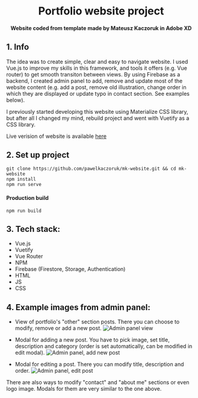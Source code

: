 <h1 align="center">Portfolio website project</h1>
<h4 align="center">Website coded from template made by Mateusz Kaczoruk in Adobe XD</h4>

## 1. Info
The idea was to create simple, clear and easy to navigate website. I used Vue.js to improve my skills in this framework, and tools it offers (e.g. Vue router) to get smooth transiton between views. By using Firebase as a backend, I created admin panel to add, remove and update most of the website content (e.g. add a post, remove old illustration, change order in which they are displayed or update typo in contact section. See examples below).

I previously started developing this website using Materialize CSS library, but after all I changed my mind, rebuild project and went with Vuetify as a CSS library.

Live verision of website is available [here](https://heuristic-rosalind-3c2a96.netlify.com/)

## 2. Set up project
    git clone https://github.com/pawelkaczoruk/mk-website.git && cd mk-website
    npm install
    npm run serve
    
#### Production build
    npm run build

## 3. Tech stack:
* Vue.js
* Vuetify
* Vue Router
* NPM
* Firebase (Firestore, Storage, Authentication)
* HTML
* JS
* CSS

## 4. Example images from admin panel:
* View of portfolio's "other" section posts. There you can choose to modify, remove  or add a new post.
![Admin panel view](https://i.imgur.com/bRRuR9X.jpg)

* Modal for adding a new post. You have to pick image, set title, description and category (order is set automatically, can be modified in edit modal).
![Admin panel, add new post](https://i.imgur.com/pTAiIbx.jpg)

* Modal for editing a post. There you can modify title, description and order.
![Admin panel, edit post](https://i.imgur.com/lmtPkeg.jpg)


There are also ways to modify "contact" and "about me" sections or even logo image. Modals for them are very similar to the one above.
